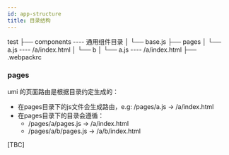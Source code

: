 ```yaml
---
id: app-structure
title: 目录结构
---
```


test
├── components          ---- 通用组件目录
│   └── base.js
├── pages
│   └── a.js            ---- /a/index.html
│   └── b
│       └── a.js        ---- /a/index.html
├── .webpackrc

### pages
umi 的页面路由是根据目录约定生成的：
- 在pages目录下的js文件会生成路由，e.g: /pages/a.js -> /a/index.html
- 在pages目录下的目录会遵循：
  - /pages/a/pages.js -> /a/index.html
  - /pages/a/b/pages.js -> /a/b/index.html

[TBC]
